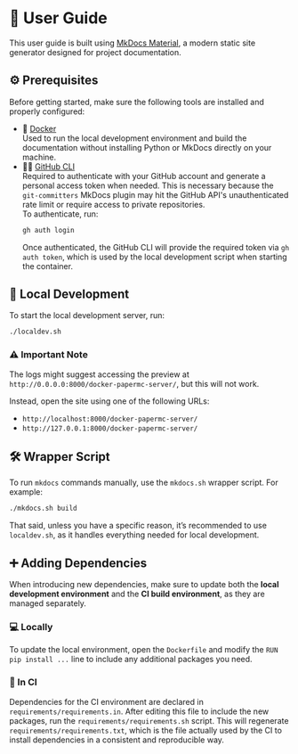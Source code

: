 # 🧭 User Guide

This user guide is built using [MkDocs Material](https://squidfunk.github.io/mkdocs-material/), a modern static site generator designed for project
documentation.

## ⚙️ Prerequisites

Before getting started, make sure the following tools are installed and properly configured:

* 🐳 [Docker](https://www.docker.com/)<br/>
  Used to run the local development environment and build the documentation without installing Python or MkDocs directly on your machine.
* 🧑‍💻 [GitHub CLI](https://cli.github.com/)<br/>
  Required to authenticate with your GitHub account and generate a personal access token when needed. This is necessary because the `git-committers` MkDocs
  plugin may hit the GitHub API's unauthenticated rate limit or require access to private repositories.<br/>
  To authenticate, run:
  ```bash
  gh auth login
  ```
  Once authenticated, the GitHub CLI will provide the required token via `gh auth token`, which is used by the local development script when starting the
  container.

## 🚀 Local Development

To start the local development server, run:

```bash
./localdev.sh
```

### ⚠️ Important Note

The logs might suggest accessing the preview at `http://0.0.0.0:8000/docker-papermc-server/`, but this will not work.

Instead, open the site using one of the following URLs:

* `http://localhost:8000/docker-papermc-server/`
* `http://127.0.0.1:8000/docker-papermc-server/`

## 🛠 Wrapper Script

To run `mkdocs` commands manually, use the `mkdocs.sh` wrapper script. For example:

```bash
./mkdocs.sh build
```

That said, unless you have a specific reason, it’s recommended to use `localdev.sh`, as it handles everything needed for local development.

## ➕ Adding Dependencies

When introducing new dependencies, make sure to update both the **local development environment** and the **CI build environment**, as they are managed
separately.

### 💻 Locally

To update the local environment, open the `Dockerfile` and modify the `RUN pip install ...` line to include any additional packages you need.

### 🤖 In CI

Dependencies for the CI environment are declared in `requirements/requirements.in`.
After editing this file to include the new packages, run the `requirements/requirements.sh` script.
This will regenerate `requirements/requirements.txt`, which is the file actually used by the CI to install dependencies in a consistent and reproducible way.
